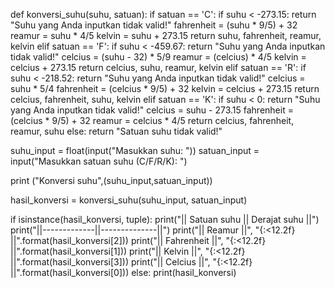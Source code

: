 def konversi_suhu(suhu, satuan):
    if satuan == 'C':
        if suhu < -273.15:
            return "Suhu yang Anda inputkan tidak valid!"
        fahrenheit = (suhu * 9/5) + 32
        reamur = suhu * 4/5
        kelvin = suhu + 273.15
        return suhu, fahrenheit, reamur, kelvin
    elif satuan == 'F':
        if suhu < -459.67:
            return "Suhu yang Anda inputkan tidak valid!"
        celcius = (suhu - 32) * 5/9
        reamur = (celcius) * 4/5
        kelvin = celcius + 273.15
        return celcius, suhu, reamur, kelvin
    elif satuan == 'R':
        if suhu < -218.52:
            return "Suhu yang Anda inputkan tidak valid!"
        celcius = suhu * 5/4
        fahrenheit = (celcius * 9/5) + 32
        kelvin = celcius + 273.15
        return celcius, fahrenheit, suhu, kelvin
    elif satuan == 'K':
        if suhu < 0:
            return "Suhu yang Anda inputkan tidak valid!"
        celcius = suhu - 273.15
        fahrenheit = (celcius * 9/5) + 32
        reamur = celcius * 4/5
        return celcius, fahrenheit, reamur, suhu
    else:
        return "Satuan suhu tidak valid!"

    
suhu_input = float(input("Masukkan suhu: "))
satuan_input = input("Masukkan satuan suhu (C/F/R/K): ")

print ("Konversi suhu",(suhu_input,satuan_input))

hasil_konversi = konversi_suhu(suhu_input, satuan_input)


if isinstance(hasil_konversi, tuple):
    print("|| Satuan suhu || Derajat suhu ||")
    print("||-------------||--------------||")
    print("|| Reamur      ||", "{:<12.2f} ||".format(hasil_konversi[2]))
    print("|| Fahrenheit  ||", "{:<12.2f} ||".format(hasil_konversi[1]))
    print("|| Kelvin      ||", "{:<12.2f} ||".format(hasil_konversi[3]))
    print("|| Celcius     ||", "{:<12.2f} ||".format(hasil_konversi[0]))
else:
    print(hasil_konversi)
